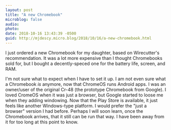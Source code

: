 ```yaml
---
layout: post
title: "A new Chromebook"
microblog: false
audio: 
photo: 
date: 2018-10-16 13:43:39 -0500
guid: http://mjdescy.micro.blog/2018/10/16/a-new-chromebook.html
---
```


I just ordered a new Chromebook for my daughter, based on Wirecutter's recommendation. It was a lot more expensive than I thought Chromebooks sold for, but I bought a decently-speced one for the battery life, screen, and RAM.  

I'm not sure what to expect when I have to set it up. I am not even sure what a Chromebook _is_ anymore, now that ChromeOS runs Android apps. I was an owner/user of the original Cr-48 (the prototype Chromebook from Google). I loved CromeOS when it was just a browser, but Google started to loose me when they adding windowing. Now that the Play Store is available, it just feels like another Windows-type platform. I would prefer the "just a browser" version I had before. Perhaps I will soon learn, once the Chromebook arrives, that it still can be run that way. I have been away from it for too long at this point to know.
